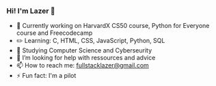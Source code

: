 ### Hi! I'm Lazer 👋

- 🔭 Currently working on HarvardX CS50 course, Python for Everyone course and Freecodecamp
- ✏️ Learning: C, HTML, CSS, JavaScript, Python, SQL
- 🌱 Studying Computer Science and Cyberseurity
- 🤔 I’m looking for help with ressources and advice
- 📫 How to reach me: fullstacklazer@gmail.com
- ⚡ Fun fact: I'm a pilot

